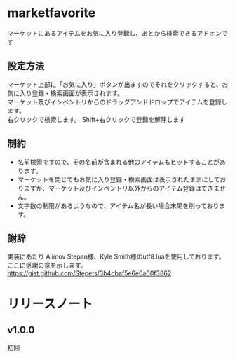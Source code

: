 # marketfavorite
マーケットにあるアイテムをお気に入り登録し、あとから検索できるアドオンです

## 設定方法
マーケット上部に「お気に入り」ボタンが出ますのでそれをクリックすると、お気に入り登録・検索画面が表示されます。  
マーケット及びインベントリからのドラッグアンドドロップでアイテムを登録します。  
右クリックで検索します。
Shift+右クリックで登録を解除します  

## 制約
* 名前検索ですので、その名前が含まれる他のアイテムもヒットすることがあります。
* マーケットを閉じでもお気に入り登録・検索画面は表示されたままにしておりますが、マーケット及びインベントリ以外からのアイテム登録はできません。
* 文字数の制限があるようなので、アイテム名が長い場合末尾を削っております。
  
## 謝辞
実装にあたり Alimov Stepan様、Kyle Smith様のutf8.luaを使用しております。  
ここに感謝の意を示します。
https://gist.github.com/Stepets/3b4dbaf5e6e6a60f3862

# リリースノート

## v1.0.0
初回